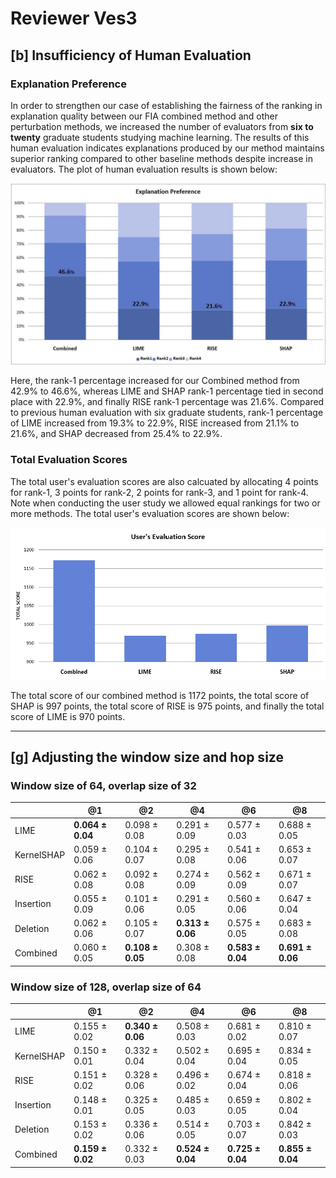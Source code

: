 # Reviewer Ves3 

## [b] Insufficiency of Human Evaluation

### Explanation Preference

In order to strengthen our case of establishing the fairness of the ranking in explanation quality between our FIA combined method and other perturbation methods, we increased the number of evaluators from **six to twenty** graduate students studying machine learning. The results of this human evaluation indicates explanations produced by our method maintains superior ranking compared to other baseline methods despite increase in evaluators. The plot of human evaluation results is shown below:   

![Alt text for your main image](Human_Evaluation/Human_Eval.jpg)

Here, the rank-1 percentage increased for our Combined method from 42.9% to 46.6%, whereas LIME and SHAP rank-1 percentage tied in second place with 22.9%, and finally RISE rank-1 percentage was 21.6%. Compared to previous human evaluation with six graduate students, rank-1 percentage of LIME increased from 19.3% to 22.9%, RISE increased from 21.1% to 21.6%, and SHAP decreased from 25.4% to 22.9%.

### Total Evaluation Scores

The total user's evaluation scores are also calcuated by allocating 4 points for rank-1, 3 points for rank-2, 2 points for rank-3, and 1 point for rank-4. Note when conducting the user study we allowed equal rankings for two or more methods. The total user's evaluation scores are shown below: 

![Alt text for your main image](Human_Evaluation/Human_Eval2.png)

The total score of our combined method is 1172 points, the total score of SHAP is 997 points, the total score of RISE is 975 points, and finally the total score of LIME is 970 points. 

---

## [g] Adjusting the window size and hop size 



### Window size of 64, overlap size of 32

|  | @1 | @2 | @4 | @6 | @8 |
|----------------------|----------|----------|----------|----------|----------|
| LIME                | **0.064 &plusmn; 0.04**   | 0.098 &plusmn; 0.08   | 0.291 &plusmn; 0.09   | 0.577 &plusmn; 0.03   | 0.688 &plusmn; 0.05   |
| KernelSHAP                | 0.059 &plusmn; 0.06   | 0.104 &plusmn; 0.07  | 0.295 &plusmn; 0.08   | 0.541 &plusmn; 0.06   | 0.653 &plusmn; 0.07   |
| RISE                | 0.062 &plusmn; 0.08   | 0.092 &plusmn; 0.08  | 0.274 &plusmn; 0.09  | 0.562 &plusmn; 0.09  | 0.671 &plusmn; 0.07   |
| Insertion                | 0.055 &plusmn; 0.09   | 0.101 &plusmn; 0.06  | 0.291 &plusmn; 0.05  | 0.560 &plusmn; 0.06  | 0.647 &plusmn; 0.04   |
| Deletion                | 0.062 &plusmn; 0.06   | 0.105 &plusmn; 0.07  | **0.313 &plusmn; 0.06**  | 0.575 &plusmn; 0.05  | 0.683 &plusmn; 0.08   |
| Combined                | 0.060 &plusmn; 0.05   | **0.108 &plusmn; 0.05**  | 0.308 &plusmn; 0.08  | **0.583 &plusmn; 0.04** | **0.691 &plusmn; 0.06**   |

### Window size of 128, overlap size of 64

|     | @1              | @2              | @4              | @6              | @8              |
|------------|-----------------|-----------------|-----------------|-----------------|-----------------|
| LIME       | 0.155 ± 0.02    | **0.340 ± 0.06**| 0.508 ± 0.03    | 0.681 ± 0.02    | 0.810 ± 0.07    |
| KernelSHAP | 0.150 ± 0.01    | 0.332 ± 0.04    | 0.502 ± 0.04    | 0.695 ± 0.04    | 0.834 ± 0.05    |
| RISE       | 0.151 ± 0.02    | 0.328 ± 0.06    | 0.496 ± 0.02    | 0.674 ± 0.04    | 0.818 ± 0.06    |
| Insertion  | 0.148 ± 0.01    | 0.325 ± 0.05    | 0.485 ± 0.03    | 0.659 ± 0.05    | 0.802 ± 0.04    |
| Deletion   | 0.153 ± 0.02    | 0.336 ± 0.06    | 0.514 ± 0.05    | 0.703 ± 0.07    | 0.842 ± 0.03    |
| Combined   | **0.159 ± 0.02**| 0.332 ± 0.03    | **0.524 ± 0.04**| **0.725 ± 0.04**| **0.855 ± 0.04**|
